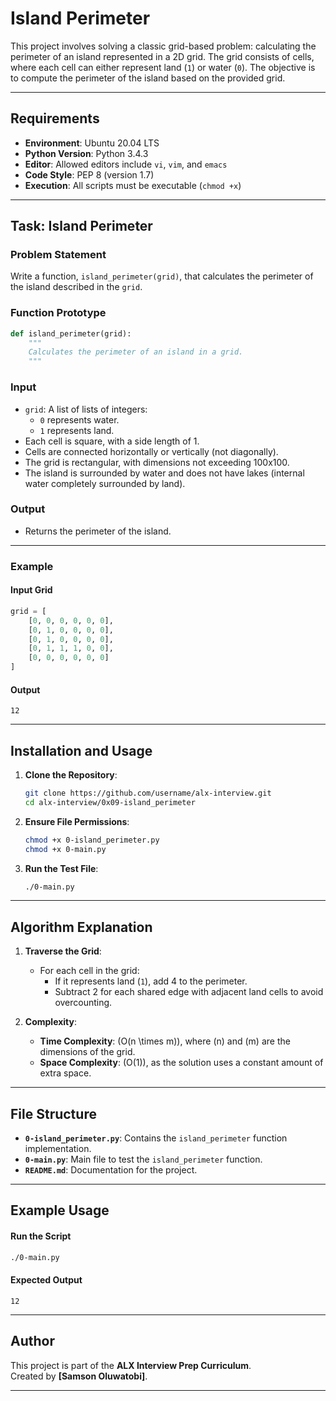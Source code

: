 # Island Perimeter

This project involves solving a classic grid-based problem: calculating the perimeter of an island represented in a 2D grid. The grid consists of cells, where each cell can either represent land (`1`) or water (`0`). The objective is to compute the perimeter of the island based on the provided grid.

---

## Requirements

- **Environment**: Ubuntu 20.04 LTS
- **Python Version**: Python 3.4.3
- **Editor**: Allowed editors include `vi`, `vim`, and `emacs`
- **Code Style**: PEP 8 (version 1.7)
- **Execution**: All scripts must be executable (`chmod +x`)

---

## Task: Island Perimeter

### Problem Statement
Write a function, `island_perimeter(grid)`, that calculates the perimeter of the island described in the `grid`.

### Function Prototype
```python
def island_perimeter(grid):
    """
    Calculates the perimeter of an island in a grid.
    """
```

### Input
- `grid`: A list of lists of integers:
  - `0` represents water.
  - `1` represents land.
- Each cell is square, with a side length of 1.
- Cells are connected horizontally or vertically (not diagonally).
- The grid is rectangular, with dimensions not exceeding 100x100.
- The island is surrounded by water and does not have lakes (internal water completely surrounded by land).

### Output
- Returns the perimeter of the island.

---

### Example
#### Input Grid
```python
grid = [
    [0, 0, 0, 0, 0, 0],
    [0, 1, 0, 0, 0, 0],
    [0, 1, 0, 0, 0, 0],
    [0, 1, 1, 1, 0, 0],
    [0, 0, 0, 0, 0, 0]
]
```

#### Output
```
12
```

---

## Installation and Usage

1. **Clone the Repository**:
   ```bash
   git clone https://github.com/username/alx-interview.git
   cd alx-interview/0x09-island_perimeter
   ```

2. **Ensure File Permissions**:
   ```bash
   chmod +x 0-island_perimeter.py
   chmod +x 0-main.py
   ```

3. **Run the Test File**:
   ```bash
   ./0-main.py
   ```

---

## Algorithm Explanation

1. **Traverse the Grid**:
   - For each cell in the grid:
     - If it represents land (`1`), add 4 to the perimeter.
     - Subtract 2 for each shared edge with adjacent land cells to avoid overcounting.

2. **Complexity**:
   - **Time Complexity**: \(O(n \times m)\), where \(n\) and \(m\) are the dimensions of the grid.
   - **Space Complexity**: \(O(1)\), as the solution uses a constant amount of extra space.

---

## File Structure

- **`0-island_perimeter.py`**: Contains the `island_perimeter` function implementation.
- **`0-main.py`**: Main file to test the `island_perimeter` function.
- **`README.md`**: Documentation for the project.

---

## Example Usage

#### Run the Script
```bash
./0-main.py
```

#### Expected Output
```
12
```

---

## Author

This project is part of the **ALX Interview Prep Curriculum**.  
Created by **[Samson Oluwatobi]**.

---